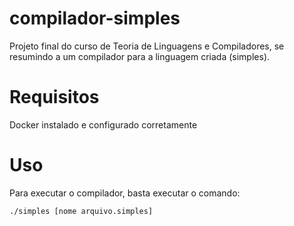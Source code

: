# compilador-simples
Projeto final do curso de Teoria de Linguagens e Compiladores, se resumindo a um compilador para a linguagem criada (simples).

# Requisitos
Docker instalado e configurado corretamente

# Uso
Para executar o compilador, basta executar o comando:
```
./simples [nome arquivo.simples]
```


